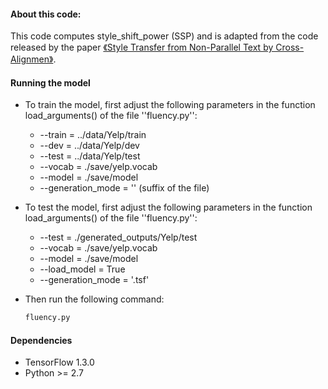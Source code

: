 #### About this code:
This code computes style_shift_power (SSP) and  is adapted from the code released by the paper <a href="https://arxiv.org/abs/1705.09655">《Style Transfer from Non-Parallel Text by Cross-Alignmen》</a>. 

<!-- GETTING STARTED ## Getting Started-->

<!--*****************************1. -->

#### Running the model
* To train the model, first adjust the following parameters in the function load_arguments() of the file  ''fluency.py'':
   * --train = ../data/Yelp/train 
   * --dev = ../data/Yelp/dev 
   * --test = ../data/Yelp/test 
   * --vocab = ./save/yelp.vocab 
   * --model = ./save/model 
   * --generation_mode = '' (suffix of the file)
   
* To test the model, first adjust the following parameters in the function load_arguments() of the file  ''fluency.py'':
   * --test = ./generated_outputs/Yelp/test 
   * --vocab = ./save/yelp.vocab 
   * --model = ./save/model 
   * --load_model = True
   * --generation_mode = '.tsf' 

* Then run the following command:
   ```sh
   fluency.py
   ```
####  Dependencies
* TensorFlow 1.3.0
* Python >= 2.7
